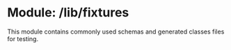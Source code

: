 # Module: /lib/fixtures

This module contains commonly used schemas and generated classes files for testing.
